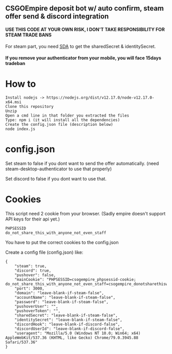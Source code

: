 ## CSGOEmpire deposit bot w/ auto confirm, steam offer send & discord integration

#### USE THIS CODE AT YOUR OWN RISK, I DON'T TAKE RESPONSIBILITY FOR STEAM TRADE BANS

For steam part, you need [SDA](https://github.com/Jessecar96/SteamDesktopAuthenticator) to get the sharedSecret & identitySecret.
#### If you remove your authenticator from your mobile, you will face 15days tradeban

# How to
    Install nodejs -> https://nodejs.org/dist/v12.17.0/node-v12.17.0-x64.msi
    Clone this repository
    Unzip
    Open a cmd line in that folder you extracted the files
    Type: npm i (it will install all the dependencies)
    Create the config.json file (description below)
    node index.js
# config.json

Set steam to false if you dont want to send the offer automatically. (need steam-desktop-authenticator to use that properly)

Set discord to false if you dont want to use that.

# Cookies
This script need 2 cookie from your browser. (Sadly empire doesn't support API keys for their api yet.)
    
    PHPSESSID
    do_not_share_this_with_anyone_not_even_staff
    
You have to put the correct cookies to the config.json
    
Create a config file (config.json) like:
```
{
    "steam": true,
    "discord": true,
    "pushover": false,
    "mainCookie": "PHPSESSID=csogempire_phpsessid-cookie; do_not_share_this_with_anyone_not_even_staff=csogempire_donotsharethiswithanyonenotevenstaff_cookie",
    "port": 3000,
    "domain": "leave-blank-if-steam-false",
    "accountName": "leave-blank-if-steam-false",
    "password": "leave-blank-if-steam-false",
    "pushoverUser": "",
    "pushoverToken": "",
    "sharedSecret": "leave-blank-if-steam-false",
    "identitySecret": "leave-blank-if-steam-false",
    "discordHook": "leave-blank-if-discord-false",
    "discordUserId": "leave-blank-if-discord-false",
    "useragent": "Mozilla/5.0 (Windows NT 10.0; Win64; x64) AppleWebKit/537.36 (KHTML, like Gecko) Chrome/79.0.3945.88 Safari/537.36"
}
```
